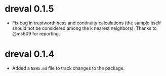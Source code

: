 # dreval 0.1.5

* Fix bug in trustworthiness and continuity calculations (the sample itself should not be considered among the k nearest neighbors). Thanks to @ms609 for reporting.

# dreval 0.1.4

* Added a `NEWS.md` file to track changes to the package.
